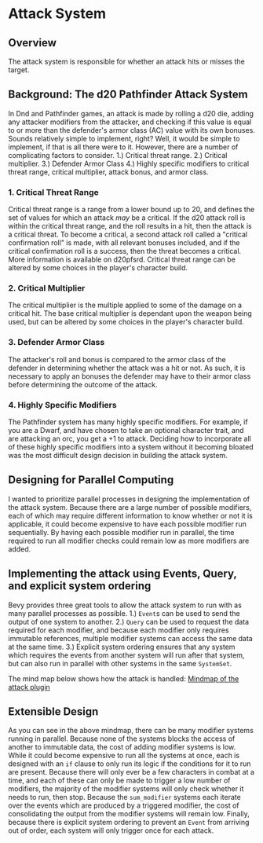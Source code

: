 # Attack System
## Overview
The attack system is responsible for whether an attack hits or misses the target.
## Background: The d20 Pathfinder Attack System
In Dnd and Pathfinder games, an attack is made by rolling a d20 die, adding any
attacker modifiers from the attacker, and checking if this value is equal to or
more than the defender's armor class (AC) value with its own bonuses. Sounds
relatively simple to implement, right? Well, it would be simple to implement,
if that is all there were to it. However, there are a number of complicating
factors to consider.
1.) Critical threat range.
2.) Critical multiplier.
3.) Defender Armor Class
4.) Highly specific modifiers to critical threat range, critical multiplier,
attack bonus, and armor class.
### 1. Critical Threat Range
Critical threat range is a range from a lower bound up to 20, and defines the
set of values for which an attack *may* be a critical. If the d20 attack roll
is within the critical threat range, and the roll results in a hit, then the
attack is a critical threat. To become a critical, a second attack roll called
a "critical confirmation roll" is made, with all relevant bonuses included,
and if the critical confirmation roll is a success, then the threat becomes a
critical. More information is available on d20pfsrd.
Critical threat range can be altered by some choices in the player's character
build.
### 2. Critical Multiplier
The critical multiplier is the multiple applied to some of the damage on a
critical hit. The base critical multiplier is dependant upon the weapon being
used, but can be altered by some choices in the player's character build.
### 3. Defender Armor Class
The attacker's roll and bonus is compared to the armor class of the defender in
determining whether the attack was a hit or not. As such, it is necessary to
apply an bonuses the defender may have to their armor class before determining
the outcome of the attack.
### 4. Highly Specific Modifiers
The Pathfinder system has many highly specific modifiers. For example, if you
are a Dwarf, and have chosen to take an optional character trait, and are
attacking an orc, you get a +1 to attack. Deciding how to incorporate all of
these highly specific modifiers into a system without it becoming bloated was
the most difficult design decision in building the attack system.
## Designing for Parallel Computing
I wanted to prioritize parallel processes in designing the implementation of the
attack system. Because there are a large number of possible modifiers, each of
which may require different information to know whether or not it is applicable,
it could become expensive to have each possible modifier run sequentially. By
having each possible modifier run in parallel, the time required to run all
modifier checks could remain low as more modifiers are added.
## Implementing the attack using Events, Query, and explicit system ordering
Bevy provides three great tools to allow the attack system to run with as many
parallel processes as possible. 
1.) `Event`s can be used to send the output of one system to another.
2.) `Query` can be used to request the data required for each modifier, and
because each modifier only requires immutable references, multiple modifier
systems can access the same data at the same time.
3.) Explicit system ordering ensures that any system which requires the events
from another system will run after that system, but can also run in parallel
with other systems in the same `SystemSet`.

The mind map below shows how the attack is handled:
[Mindmap of the attack plugin](/readme_mindmaps/attack_system.pdf)
## Extensible Design
As you can see in the above mindmap, there can be many modifier systems running
in parallel. Because none of the systems blocks the access of another to
immutable data, the cost of adding modifier systems is low. While it could
become expensive to run all the systems at once, each is designed with an `if`
clause to only run its logic if the conditions for it to run are present.
Because there will only ever be a few characters in combat at a time, and each
of these can only be made to trigger a low number of modifiers, the majority of
the modifier systems will only check whether it needs to run, then stop.
Because the `sum_modifier` systems each iterate over the events which are
produced by a triggered modifier, the cost of consolidating the output from the
modifier systems will remain low. Finally, because there is explicit system
ordering to prevent an `Event` from arriving out of order, each system will only
trigger once for each attack.
